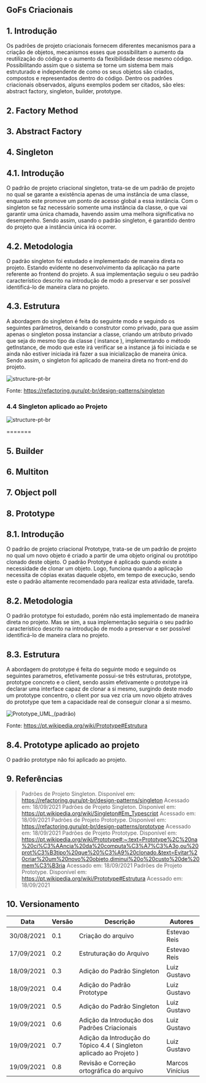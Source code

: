 ## GoFs Criacionais
## 1. Introdução


Os padrões de projeto criacionais fornecem diferentes mecanismos para a criação de objetos, mecanismos esses que possibilitam o aumento da reutilização do código e o aumento da flexibilidade desse mesmo código. Possibilitando assim que o sistema se torne um sistema bem mais estruturado e independente de como os seus objetos são criados, compostos e representados dentro do código. Dentro os padrões criacionais observados, alguns exemplos podem ser citados, são eles: abstract factory, singleton, builder, prototype.

## 2. Factory Method 
## 3. Abstract Factory 
## 4. Singleton  

## 4.1. Introdução

O padrão de projeto criacional singleton, trata-se de um padrão de projeto no qual se garante a existência apenas de uma instância de uma classe, enquanto este promove um ponto de acesso global a essa instância.
Com o singleton se faz necessário somente uma instância da classe, o que vai garantir uma única chamada, havendo assim uma melhora significativa no desempenho. Sendo assim, usando o padrão singleton, é garantido dentro do projeto que a instância única irá ocorrer.

## 4.2. Metodologia

 O padrão singleton foi estudado e implementado de maneira direta no projeto. Estando evidente no desenvolvimento da aplicação na parte referente ao frontend do projeto. A sua implementação seguiu o seu padrão característico descrito na introdução de modo a preservar e ser possível identificá-lo de maneira clara no projeto.

## 4.3. Estrutura

A abordagem do singleton é feita do seguinte modo e seguindo os seguintes parâmetros, deixando o construtor como privado, para que assim apenas o singleton possa instanciar a classe, criando um atributo privado que seja do mesmo tipo da classe ( instance ), implementando o método getInstance, de modo que este irá verificar se a instance já foi iniciada e se ainda não estiver iniciada irá fazer a sua inicialização de maneira única. Sendo assim, o singleton foi aplicado de maneira direta no front-end do projeto.

![structure-pt-br](https://user-images.githubusercontent.com/82710878/133836489-c90b5d3c-63e5-467a-af72-5d48570440ed.png)

Fonte: https://refactoring.guru/pt-br/design-patterns/singleton


### 4.4 Singleton aplicado ao Projeto

![structure-pt-br](https://user-images.githubusercontent.com/82710878/133937083-9b869dd0-9676-4293-8352-70f960c68c17.png)

=======

## 5. Builder 
## 6. Multiton 
## 7. Object poll 
## 8. Prototype 

## 8.1. Introdução

O padrão de projeto criacional Prototype, trata-se de um padrão de projeto no qual um novo objeto é criado a partir de uma objeto original ou protótipo clonado deste objeto. O padrão Prototype é aplicado quando existe a necessidade de clonar um objeto. Logo, funciona quando a aplicação necessita de cópias exatas daquele objeto, em tempo de execução, sendo este o padrão altamente recomendado para realizar esta atividade, tarefa.

## 8.2. Metodologia

 O padrão prototype foi estudado, porém não está implementado de maneira direta no projeto. Mas se sim, a sua implementação seguiria o seu padrão característico descrito na introdução de modo a preservar e ser possível identificá-lo de maneira clara no projeto.

## 8.3. Estrutura

A abordagem do prototype é feita do seguinte modo e seguindo os seguintes parametros, efetivamente possui-se três estruturas, prototype, prototype concreto e o client, sendo assim efetivamente o prototype irá declarar uma interface capaz de clonar a si mesmo, surgindo deste modo um prototype concentro, o client por sua vez cria um novo objeto atráves do prototype que tem a capacidade real de conseguir clonar a si mesmo. 

![Prototype_UML_(padrão)](https://user-images.githubusercontent.com/82710878/133909977-3f81dfac-f84c-42c3-8a3d-4aa94ea0a585.png)

Fonte: https://pt.wikipedia.org/wiki/Prototype#Estrutura

## 8.4. Prototype aplicado ao projeto

O padrão prototype não foi aplicado ao projeto.

## 9. Referências



> Padrões de Projeto Singleton. Disponível em: https://refactoring.guru/pt-br/design-patterns/singleton Acessado em: 18/09/2021
> Padrões de Projeto Singleton. Disponível em: https://pt.wikipedia.org/wiki/Singleton#Em_Typescript Acessado em: 18/09/2021
> Padrões de Projeto Prototype. Disponível em: https://refactoring.guru/pt-br/design-patterns/prototype Acessado em: 18/09/2021
> Padrões de Projeto Prototype. Disponível em: https://pt.wikipedia.org/wiki/Prototype#:~:text=Prototype%2C%20na%20ci%C3%AAncia%20da%20computa%C3%A7%C3%A3o,ou%20prot%C3%B3tipo%20que%20%C3%A9%20clonado.&text=Evitar%20criar%20um%20novo%20objeto,diminui%20o%20custo%20de%20mem%C3%B3ria Acessado em: 18/09/2021
>  Padrões de Projeto Prototype. Disponível em: https://pt.wikipedia.org/wiki/Prototype#Estrutura  Acessado em: 18/09/2021


## 10. Versionamento 

| Data       | Versão | Descrição         | Autores       | 
| ---------- | ------ | ----------------- | ------------- | 
| 30/08/2021 | 0.1    | Criação do arquivo| Estevao Reis  |
| 17/09/2021 | 0.2    | Estruturação do Arquivo| Estevao Reis |
| 18/09/2021 | 0.3    | Adição do Padrão Singleton| Luiz Gustavo  |              |
| 18/09/2021 | 0.4    | Adição do Padrão Prototype| Luiz Gustavo  |              |
| 19/09/2021 | 0.5    | Adição do Padrão Singleton| Luiz Gustavo  |              |
| 19/09/2021 | 0.6    | Adição da Introdução dos Padrões Criacionais| Luiz Gustavo  |              |
| 19/09/2021 | 0.7  | Adição da Introdução do Tópico 4.4 ( Singleton aplicado ao Projeto )| Luiz Gustavo  |              
| 19/09/2021 | 0.8    | Revisão e Correção ortográfica do arquivo| Marcos Vinícius |                |


